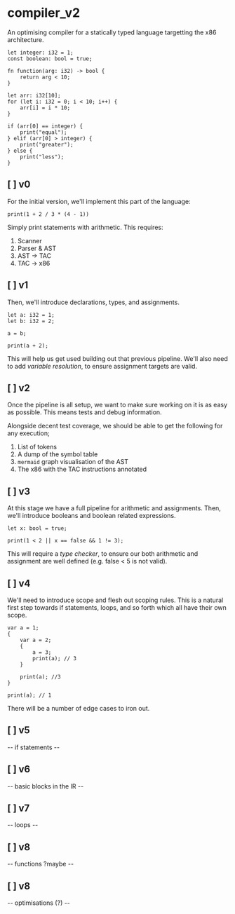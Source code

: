 # compiler_v2

An optimising compiler for a statically typed language targetting the x86
architecture.

```
let integer: i32 = 1;
const boolean: bool = true;

fn function(arg: i32) -> bool {
    return arg < 10;
}

let arr: i32[10];
for (let i: i32 = 0; i < 10; i++) {
    arr[i] = i * 10;
}

if (arr[0] == integer) {
    print("equal");
} elif (arr[0] > integer) {
    print("greater");
} else {
    print("less");
}
```

## [ ] v0

For the initial version, we'll implement this part of the language:

```
print(1 + 2 / 3 * (4 - 1))
```

Simply print statements with arithmetic. This requires:

1. Scanner
2. Parser & AST
3. AST -> TAC
4. TAC -> x86


## [ ] v1

Then, we'll introduce declarations, types, and assignments.

```
let a: i32 = 1;
let b: i32 = 2;

a = b;

print(a + 2);
```

This will help us get used building out that previous pipeline. We'll also 
need to add *variable resolution*, to ensure assignment targets are valid.

## [ ] v2

Once the pipeline is all setup, we want to make sure working on it is as easy
as possible. This means tests and debug information.

Alongside decent test coverage, we should be able to get the following for any
execution;

1. List of tokens
2. A dump of the symbol table
3. `mermaid` graph visualisation of the AST
4. The x86 with the TAC instructions annotated


## [ ] v3

At this stage we have a full pipeline for arithmetic and assignments.
Then, we'll introduce booleans and boolean related expressions.

```
let x: bool = true;

print(1 < 2 || x == false && 1 != 3);
```

This will require a *type checker*, to ensure our both arithmetic and
assignment are well defined (e.g. false < 5 is not valid).

## [ ] v4

We'll need to introduce scope and flesh out scoping rules. This is a
natural first step towards if statements, loops, and so forth which
all have their own scope.

```
var a = 1;
{
    var a = 2;
    {
        a = 3;
        print(a); // 3
    }

    print(a); //3
}

print(a); // 1
```

There will be a number of edge cases to iron out.


## [ ] v5

-- if statements --


## [ ] v6

-- basic blocks in the IR --


## [ ] v7

-- loops --


## [ ] v8

-- functions ?maybe --


## [ ] v8

-- optimisations (?) --
